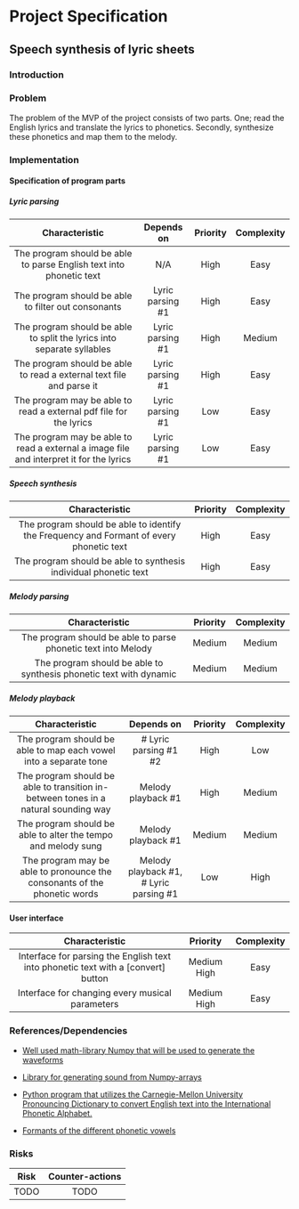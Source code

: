 # Project Specification

## Speech synthesis of lyric sheets

### Introduction

### Problem

The problem of the MVP of the project consists of two parts. One; read the English lyrics and translate the lyrics to phonetics. Secondly, synthesize these phonetics and map them to the melody.

### Implementation

#### Specification of program parts

##### Lyric parsing

| Characteristic | Depends on | Priority      | Complexity |
|:--------------:|:----------:|:-------------:|:----------:|
| The program should be able to parse English text into phonetic text | N/A | High | Easy |
| The program should be able to filter out consonants | Lyric parsing #1 | High | Easy |
| The program should be able to split the lyrics into separate syllables | Lyric parsing #1 | High | Medium |
| The program should be able to read a external text file and parse it | Lyric parsing #1 | High | Easy |
| The program may be able to read a external pdf file for the lyrics | Lyric parsing #1 | Low | Easy |
| The program may be able to read a external a image file and interpret it for the lyrics | Lyric parsing #1 | Low | Easy |

##### Speech synthesis

| Characteristic | Priority      | Complexity |
|:--------------:|:-------------:|:----------:|
| The program should be able to identify the Frequency and Formant of every phonetic text | High | Easy |
| The program should be able to synthesis individual phonetic text| High | Easy |

##### Melody parsing

| Characteristic | Priority      | Complexity |
|:--------------:|:-------------:|:----------:|
| The program should be able to parse phonetic text into Melody | Medium | Medium |
| The program should be able to synthesis phonetic text with dynamic | Medium | Medium |


##### Melody playback

| Characteristic | Depends on | Priority      | Complexity |
|:--------------:|:----------:|:-------------:|:----------:|
| The program should be able to map each vowel into a separate tone | # Lyric parsing #1 #2 | High | Low |
| The program should be able to transition in-between tones in a natural sounding way | Melody playback #1 | High | Medium |
| The program should be able to alter the tempo and melody sung | Melody playback #1 | Medium | Medium |
| The program may be able to pronounce the consonants of the phonetic words | Melody playback #1, # Lyric parsing #1 | Low | High |

#### User interface

| Characteristic | Priority      | Complexity |
|:--------------:|:-------------:|:----------:|
| Interface for parsing the English text into phonetic text with a [convert] button | Medium High | Easy |
| Interface for changing every musical parameters | Medium High | Easy |



### References/Dependencies

- [Well used math-library Numpy that will be used to generate the waveforms](https://numpy.org/)

- [Library for generating sound from Numpy-arrays](https://python-sounddevice.readthedocs.io/en/0.4.5/index.html#)

- [Python program that utilizes the Carnegie-Mellon University Pronouncing Dictionary to convert English text into the International Phonetic Alphabet.](https://pypi.org/project/eng-to-ipa/)

- [Formants of the different phonetic vowels](https://corpus.eduhk.hk/english_pronunciation/index.php/2-2-formants-of-vowels/)

### Risks

| Risk | Counter-actions |
|:--------------:|:-------------:|
| TODO | TODO |
